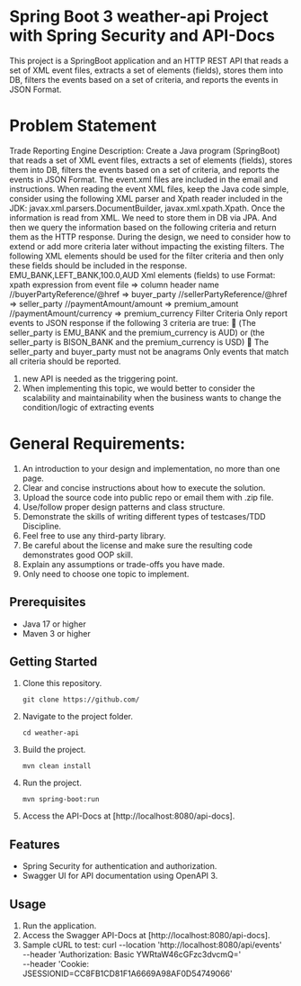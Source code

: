 # Spring Boot 3 weather-api Project with Spring Security and API-Docs

This project is a SpringBoot application and an HTTP REST API that reads a set of XML event files, extracts a set of
elements (fields), stores them into DB, filters the events based on a set of criteria, and
reports the events in JSON Format.

# Problem Statement
Trade Reporting Engine
Description:
Create a Java program (SpringBoot) that reads a set of XML event files, extracts a set of
elements (fields), stores them into DB, filters the events based on a set of criteria, and
reports the events in JSON Format.
The event.xml files are included in the email and instructions. When reading the event XML
files, keep the Java code simple, consider using the following XML parser and Xpath reader
included in the JDK: javax.xml.parsers.DocumentBuilder, javax.xml.xpath.Xpath. Once the
information is read from XML. We need to store them in DB via JPA. And then we query the
information based on the following criteria and return them as the HTTP response. During
the design, we need to consider how to extend or add more criteria later without impacting
the existing filters.
The following XML elements should be used for the filter criteria and then only these fields
should be included in the response.
EMU_BANK,LEFT_BANK,100.0,AUD
Xml elements (fields) to use Format: xpath expression from event file =&gt; column header
name
//buyerPartyReference/@href =&gt; buyer_party
//sellerPartyReference/@href =&gt; seller_party
//paymentAmount/amount =&gt; premium_amount
//paymentAmount/currency =&gt; premium_currency
Filter Criteria Only report events to JSON response if the following 3 criteria are true:
 (The seller_party is EMU_BANK and the premium_currency is AUD) or (the seller_party
is BISON_BANK and the premium_currency is USD)
 The seller_party and buyer_party must not be anagrams Only events that match all
criteria should be reported.

1. new API is needed as the triggering point.
2. When implementing this topic, we would better to consider the scalability and
   maintainability when the business wants to change the condition/logic of extracting events

# General Requirements:
1. An introduction to your design and implementation, no more than one page.
2. Clear and concise instructions about how to execute the solution.
3. Upload the source code into public repo or email them with .zip file.
4. Use/follow proper design patterns and class structure.
5. Demonstrate the skills of writing different types of testcases/TDD Discipline.
6. Feel free to use any third-party library.
7. Be careful about the license and make sure the resulting code demonstrates good
   OOP skill.
8. Explain any assumptions or trade-offs you have made.
9. Only need to choose one topic to implement.

## Prerequisites

- Java 17 or higher
- Maven 3 or higher

## Getting Started

1. Clone this repository.
   ```
   git clone https://github.com/
   ```

2. Navigate to the project folder.
    ```
   cd weather-api
   ```

3. Build the project.
    ```
   mvn clean install
   ```

4. Run the project.
    ```
   mvn spring-boot:run
   ```

5. Access the API-Docs at [http://localhost:8080/api-docs].

## Features

- Spring Security for authentication and authorization.
- Swagger UI for API documentation using OpenAPI 3.

## Usage

1. Run the application.
2. Access the Swagger API-Docs at [http://localhost:8080/api-docs].
3. Sample cURL to test:
   curl --location 'http://localhost:8080/api/events' \
   --header 'Authorization: Basic YWRtaW46cGFzc3dvcmQ=' \
   --header 'Cookie: JSESSIONID=CC8FB1CD81F1A6669A98AF0D54749066'